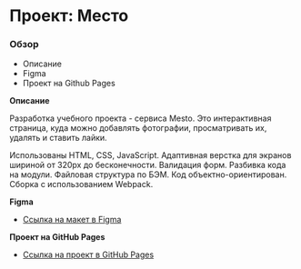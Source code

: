 # Проект: Место

### Обзор

* Описание
* Figma
* Проект на Github Pages

**Описание**

Разработка учебного проекта - сервиса Mesto. Это интерактивная страница, куда можно добавлять фотографии, просматривать их, удалять и ставить лайки.

Использованы HTML, CSS, JavaScript. Адаптивная верстка для экранов шириной от 320px до бесконечности. Валидация форм. Разбивка кода на модули. Файловая структура по БЭМ. Код объектно-ориентирован. Сборка с использованием Webpack.

**Figma**

* [Ссылка на макет в Figma](https://www.figma.com/file/2cn9N9jSkmxD84oJik7xL7/JavaScript.-Sprint-4?node-id=0%3A1)

**Проект на GitHub Pages**

* [Ссылка на проект в GitHub Pages](https://d-ogarkov.github.io/mesto/)
